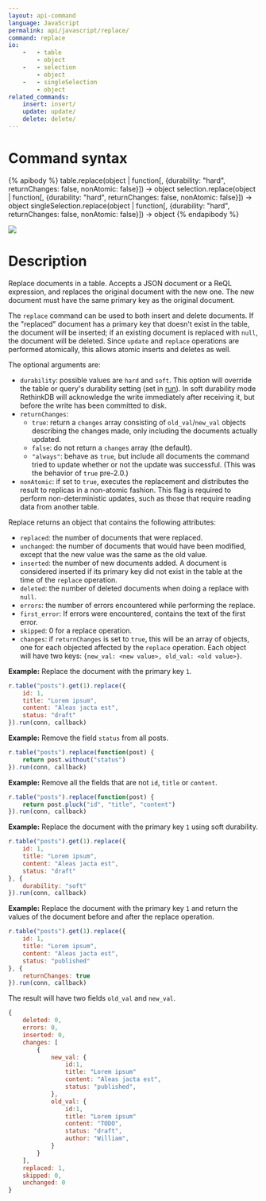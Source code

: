 ```yaml
---
layout: api-command
language: JavaScript
permalink: api/javascript/replace/
command: replace
io:
    -   - table
        - object
    -   - selection
        - object
    -   - singleSelection
        - object
related_commands:
    insert: insert/
    update: update/
    delete: delete/
---
```


# Command syntax #

{% apibody %}
table.replace(object | function[, {durability: "hard", returnChanges: false, nonAtomic: false}])
    &rarr; object
selection.replace(object | function[, {durability: "hard", returnChanges: false, nonAtomic: false}])
    &rarr; object
singleSelection.replace(object | function[, {durability: "hard", returnChanges: false, nonAtomic: false}])
    &rarr; object
{% endapibody %}

<img src="/assets/images/docs/api_illustrations/replace.png" class="api_command_illustration" />

# Description #

Replace documents in a table. Accepts a JSON document or a ReQL expression,
and replaces the original document with the new one. The new document must
have the same primary key as the original document.

The `replace` command can be used to both insert and delete documents. If
the "replaced" document has a primary key that doesn't exist in the table,
the document will be inserted; if an existing document is replaced with
`null`, the document will be deleted. Since `update` and `replace` operations
are performed atomically, this allows atomic inserts and deletes as well.

The optional arguments are:

- `durability`: possible values are `hard` and `soft`. This option will override
  the table or query's durability setting (set in [run](/api/javascript/run/)).
  In soft durability mode RethinkDB will acknowledge the write immediately after
  receiving it, but before the write has been committed to disk.
- `returnChanges`:
    - `true`: return a `changes` array consisting of `old_val`/`new_val` objects
      describing the changes made, only including the documents actually
      updated.
    - `false`: do not return a `changes` array (the default).
    - `"always"`: behave as `true`, but include all documents the command tried
      to update whether or not the update was successful. (This was the behavior
      of `true` pre-2.0.)
- `nonAtomic`: if set to `true`, executes the replacement and distributes the
  result to replicas in a non-atomic fashion. This flag is required to perform
  non-deterministic updates, such as those that require reading data from
  another table.

Replace returns an object that contains the following attributes:

- `replaced`: the number of documents that were replaced.
- `unchanged`: the number of documents that would have been modified, except
  that the new value was the same as the old value.
- `inserted`: the number of new documents added. A document is considered inserted if its primary key did not exist in the table at the time of the `replace` operation.
- `deleted`: the number of deleted documents when doing a replace with `null`.
- `errors`: the number of errors encountered while performing the replace.
- `first_error`: If errors were encountered, contains the text of the first
  error.
- `skipped`: 0 for a replace operation.
- `changes`: if `returnChanges` is set to `true`, this will be an array of
  objects, one for each objected affected by the `replace` operation. Each
  object will have two keys: `{new_val: <new value>, old_val: <old value>}`.

__Example:__ Replace the document with the primary key `1`.

```js
r.table("posts").get(1).replace({
    id: 1,
    title: "Lorem ipsum",
    content: "Aleas jacta est",
    status: "draft"
}).run(conn, callback)
```

__Example:__ Remove the field `status` from all posts.

```js
r.table("posts").replace(function(post) {
    return post.without("status")
}).run(conn, callback)
```

__Example:__ Remove all the fields that are not `id`, `title` or `content`.

```js
r.table("posts").replace(function(post) {
    return post.pluck("id", "title", "content")
}).run(conn, callback)
```

__Example:__ Replace the document with the primary key `1` using soft durability.

```js
r.table("posts").get(1).replace({
    id: 1,
    title: "Lorem ipsum",
    content: "Aleas jacta est",
    status: "draft"
}, {
    durability: "soft"
}).run(conn, callback)
```

__Example:__ Replace the document with the primary key `1` and return the values of the document before
and after the replace operation.

```js
r.table("posts").get(1).replace({
    id: 1,
    title: "Lorem ipsum",
    content: "Aleas jacta est",
    status: "published"
}, {
    returnChanges: true
}).run(conn, callback)
```

The result will have two fields `old_val` and `new_val`.

```js
{
    deleted: 0,
    errors: 0,
    inserted: 0,
    changes: [
        {
            new_val: {
                id:1,
                title: "Lorem ipsum"
                content: "Aleas jacta est",
                status: "published",
            },
            old_val: {
                id:1,
                title: "Lorem ipsum"
                content: "TODO",
                status: "draft",
                author: "William",
            }
        }
    ],
    replaced: 1,
    skipped: 0,
    unchanged: 0
}
```
